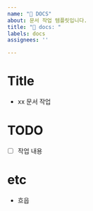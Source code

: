 ```yaml
---
name: "📝 DOCS"
about: 문서 작업 템플릿입니다.
title: "📝 docs: "
labels: docs
assignees: ''

---
```


# Title

- xx 문서 작업

# TODO

- [ ] 작업 내용

# etc

- 흐읍
